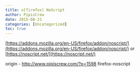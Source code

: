 ```yaml
---
title: o[firefox] NoScript
author: PipisCrew
date: 2015-08-21
categories: [Uncategorized]
toc: true
---
```


[https://addons.mozilla.org/en-US/firefox/addon/noscript/](https://addons.mozilla.org/en-US/firefox/addon/noscript/)
or
[https://noscript.net/](https://noscript.net/)

origin - http://www.pipiscrew.com/?p=1598 firefox-noscript